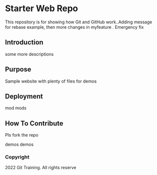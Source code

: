 # Starter Web Repo

This repository is for showing how Git and GitHub work..Adding message for rebase example, then more changes in myfeature . Emergency fix

## Introduction

some more descriptions

## Purpose

Sample website with plenty of files for demos


## Deployment

mod mods

## How To Contribute

Pls fork the repo

demos demos

### Copyright

2022 Git Training. All rights reserve
